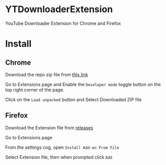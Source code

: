 # YTDownloaderExtension
YouTube Downloader Extension for Chrome and Firefox

# Install
## Chrome
Download the repo zip file from [this link](https://github.com/HamidrezaNM/YTDownloaderExtension/archive/refs/heads/main.zip)

Go to Extensions page and Enable the `Developer mode` toggle button on the top right corner of the page.

Click on the `Load unpacked` button and Select Downloaded ZIP file

## Firefox
Download the Extension file from [releases](https://github.com/HamidrezaNM/YTDownloaderExtension/releases)

Go to Extensions page

From the settings cog, open `Install Add-on From File`

Select Extension file, then when prompted click `Add`
